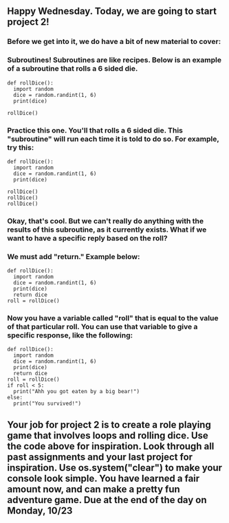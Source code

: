 ## Happy Wednesday. Today, we are going to start project 2!

### Before we get into it, we do have a bit of new material to cover: 

### Subroutines! Subroutines are like recipes. Below is an example of a subroutine that rolls a 6 sided die. 
```
def rollDice():
  import random
  dice = random.randint(1, 6)
  print(dice)

rollDice()
```
### Practice this one. You'll that rolls a 6 sided die. This "subroutine" will run each time it is told to do so. For example, try this: 
```
def rollDice():
  import random
  dice = random.randint(1, 6)
  print(dice)

rollDice()
rollDice()
rollDice()
```

### Okay, that's cool. But we can't really do anything with the results of this subroutine, as it currently exists. What if we want to have a specific reply based on the roll?
### We must add "return." Example below: 

```
def rollDice():
  import random
  dice = random.randint(1, 6)
  print(dice)
  return dice
roll = rollDice()
```
### Now you have a variable called "roll" that is equal to the value of that particular roll. You can use that variable to give a specific response, like the following: 

```
def rollDice():
  import random
  dice = random.randint(1, 6)
  print(dice)
  return dice
roll = rollDice()
if roll < 5:
  print("Ahh you got eaten by a big bear!")
else:
  print("You survived!")
```
## Your job for project 2 is to create a role playing game that involves loops and rolling dice. Use the code above for inspiration. Look through all past assignments and your last project for inspiration. Use os.system("clear") to make your console look simple. You have learned a fair amount now, and can make a pretty fun adventure game. Due at the end of the day on Monday, 10/23










